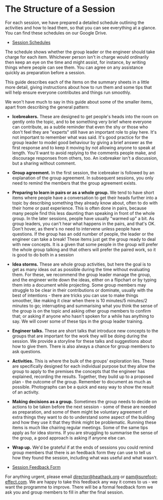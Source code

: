 # The Structure of a Session

For each session, we have prepared a detailed schedule outlining the activities and how to lead them, so that you can see everything at a glance.  You can find these schedules on our Google Drive.

- [Session Schedules](https://drive.google.com/drive/folders/1giDUTY_4KuOFcrWe3FJIShxj31p82MQv)

The schedule shows whether the group leader or the engineer should take charge for each item.  Whichever person isn't in charge would ordinarily then keep an eye on the time and might assist, for instance, by writing things where people can see them.  You can agree on any assistance quickly as preparation before a session.

This guide describes each of the items on the summary sheets in a little more detail, giving instructions about how to run them and some tips that will help ensure everyone contributes and things run smoothly.  


We won't have much to say in this guide about some of the smaller items, apart from describing the general pattern: 

- **Icebreakers.**  These are designed to get people's heads into the room on gently onto the topic, and to be something very brief where everyone can contribute, as a subtle reminder that even the shy or those who don't feel they are "experts" still have an important role to play here.  It's not important to remember what was said. It's good practice for the group leader to model good behaviour by giving a brief answer as the first response and to keep it moving by not allowing anyone to speak at length.  You'll want to avoid replying to the comments people make, and discourage responses from others, too.  An icebreaker isn't a discussion, but a sharing without comment.

- **Group agreement.** In the first session, the icebreaker is followed by an explanation of the group agreement. In subsequent sessions, you only need to remind the members that the group agreement exists.

- **Preparing to learn in pairs or as a whole group.**  We tend to have short items where people have a conversation to get their heads further into a topic by describing something they already know about, often to do with their home or past experience. This is often done in pairs, because many people find this less daunting than speaking in front of the whole group.  In the later sessions, people have usually "warmed up" a bit.  As group leaders, you can't hear what happens in the pairs, and that's OK.  Don't hover, as there's no need to intervene unless people have questions.  If the group has an odd number of people, the leader or the engineer can take a break! These items just get the group ready to deal with new concepts.  It is a given that some people in the group will prefer the whole group talking and that others will prefer the paired work, so it is good to do both in a session

- **Idea storms.**  These are whole group activities, but here the goal is to get as many ideas out as possible during the time without evaluating them.  For these, we recommend the group leader manage the group, and the engineer write down the ideas, either on a flipchart or by typing them into a document while projecting.   Some group members may struggle to be clear in their contributions or dominate, usually with the best of intentions - there are tricks you can use to make things smoother, like making it clear when there is 10 minutes/5 minutes/2 minutes to go; interrupting and summarising what you think the sense of the group is on the topic and asking other group members to confirm that; or asking if anyone who hasn't spoken for a while has anything to say. We will cover some of these tips in the group leader training.  

-  **Engineer talks.** These are short talks that introduce new concepts to the groups that are important for the work they will be doing during the session.  We provide a storyline for these talks and suggestions about how to give them.  There is also always a chance for group members to ask questions.  

- **Activities.** This is where the bulk of the groups' exploration lies. These are specifically designed for each individual purpose but they allow the group to apply to the premises the concepts that the engineer has explained, recording the results.  Together, they build up to a proposed plan - the outcome of the group.  Remember to document as much as possible.  Photographs can be a quick and easy way to show the result of an activity.

- **Making decisions as a group.** Sometimes the group needs to decide on actions to be taken before the next session - some of these are needed as preparation, and some of them might be voluntary agreement of extra things they want to do to understand some aspect of the building and how they use it that they think might be problematic. Running these items is much like chairing regular meetings.  Some of the same tips apply as for idea storms.  If you are struggling to summarise the sense of the group, a good approach is asking if anyone else can.  

- **Wrap up.** We'd be grateful if at the ends of sessions you could remind group members that there is an feedback form they can use to tell us how they found the session, including what was useful and what wasn't.  

- [Session Feedback Form](https://forms.gle/gLGLyz2PPUMAkbzu8)

For anything urgent, please email director@heathack.org or pam@surefoot-effect.com.  We are happy to take this feedback any way it comes to us - we want the programme to improve.  There will be a formal feedback form we ask you and group members to fill in after the final session.